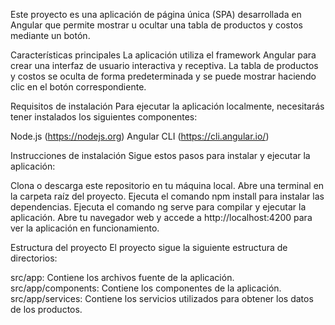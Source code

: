 Este proyecto es una aplicación de página única (SPA) desarrollada en Angular que permite mostrar u ocultar una tabla de productos y costos mediante un botón.

Características principales
La aplicación utiliza el framework Angular para crear una interfaz de usuario interactiva y receptiva.
La tabla de productos y costos se oculta de forma predeterminada y se puede mostrar haciendo clic en el botón correspondiente.

Requisitos de instalación
Para ejecutar la aplicación localmente, necesitarás tener instalados los siguientes componentes:

Node.js (https://nodejs.org)
Angular CLI (https://cli.angular.io/)


Instrucciones de instalación
Sigue estos pasos para instalar y ejecutar la aplicación:

Clona o descarga este repositorio en tu máquina local.
Abre una terminal en la carpeta raíz del proyecto.
Ejecuta el comando npm install para instalar las dependencias.
Ejecuta el comando ng serve para compilar y ejecutar la aplicación.
Abre tu navegador web y accede a http://localhost:4200 para ver la aplicación en funcionamiento.

Estructura del proyecto
El proyecto sigue la siguiente estructura de directorios:

src/app: Contiene los archivos fuente de la aplicación.
src/app/components: Contiene los componentes de la aplicación.
src/app/services: Contiene los servicios utilizados para obtener los datos de los productos.
